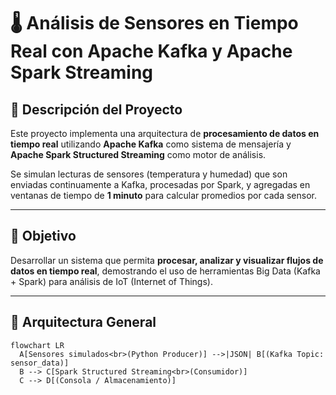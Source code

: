 # 🌡️ Análisis de Sensores en Tiempo Real con Apache Kafka y Apache Spark Streaming

## 📘 Descripción del Proyecto
Este proyecto implementa una arquitectura de **procesamiento de datos en tiempo real** utilizando **Apache Kafka** como sistema de mensajería y **Apache Spark Structured Streaming** como motor de análisis.

Se simulan lecturas de sensores (temperatura y humedad) que son enviadas continuamente a Kafka, procesadas por Spark, y agregadas en ventanas de tiempo de **1 minuto** para calcular promedios por cada sensor.

---

## 🎯 Objetivo
Desarrollar un sistema que permita **procesar, analizar y visualizar flujos de datos en tiempo real**, demostrando el uso de herramientas Big Data (Kafka + Spark) para análisis de IoT (Internet of Things).

---

## 🧩 Arquitectura General

```mermaid
flowchart LR
  A[Sensores simulados<br>(Python Producer)] -->|JSON| B[(Kafka Topic: sensor_data)]
  B --> C[Spark Structured Streaming<br>(Consumidor)]
  C --> D[(Consola / Almacenamiento)]
